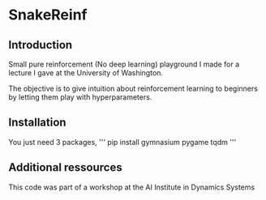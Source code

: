 # SnakeReinf

## Introduction

Small pure reinforcement (No deep learning) playground I made for a lecture I gave at the University of Washington.

The objective is to give intuition about reinforcement learning to beginners by letting them play with hyperparameters.

## Installation

You just need 3 packages,
'''
pip install gymnasium pygame tqdm
'''

## Additional ressources

This code was part of a workshop at the AI Institute in Dynamics Systems

